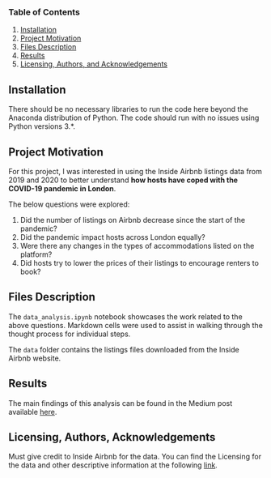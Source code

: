 
### Table of Contents

1. [Installation](#installation)
2. [Project Motivation](#motivation)
3. [Files Description](#files)
4. [Results](#results)
5. [Licensing, Authors, and Acknowledgements](#licensing)

## Installation <a name="installation"></a>

There should be no necessary libraries to run the code here beyond the Anaconda distribution of Python.
The code should run with no issues using Python versions 3.*.

## Project Motivation<a name="motivation"></a>

For this project, I was interested in using the Inside Airbnb listings data from 2019 and 2020 to better understand 
**how hosts have coped with the COVID-19 pandemic in London**. 

The below questions were explored:

1. Did the number of listings on Airbnb decrease since the start of the pandemic?
2. Did the pandemic impact hosts across London equally?
3. Were there any changes in the types of accommodations listed on the platform?
4. Did hosts try to lower the prices of their listings to encourage renters to book?

## Files Description <a name="files"></a>

The `data_analysis.ipynb` notebook showcases the work related to the above questions. Markdown cells were used to assist
in walking through the thought process for individual steps.  

The `data` folder contains the listings files downloaded from the Inside Airbnb website.

## Results<a name="results"></a>

The main findings of this analysis can be found in the Medium post available [here](https://medium.com/@emelda.abbo/airbnb-under-the-microscope-how-have-hosts-coped-with-the-covid-19-pandemic-in-london-6f482f2083b4).

## Licensing, Authors, Acknowledgements<a name="licensing"></a>

Must give credit to Inside Airbnb for the data.  You can find the Licensing for the data and other descriptive
information at the following [link](http://insideairbnb.com/about.html). 